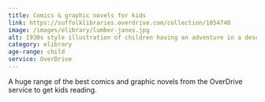 ```yaml
---
title: Comics & graphic novels for kids
link: https://suffolklibraries.overdrive.com/collection/1054740
image: /images/elibrary/lumber-janes.jpg
alt: 1930s style illustration of children having an adventure in a desert
category: elibrary
age-range: child
service: OverDrive
---
```


A huge range of the best comics and graphic novels from the OverDrive service to get kids reading.
